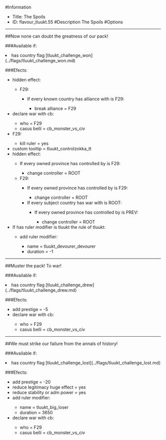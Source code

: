 #Information
 - Title: The Spoils
 - ID: flavour_tluukt.55
#Description
The Spoils
#Options

___
##Now none can doubt the greatness of our pack!

###Available if:
<li>has country flag [tluukt_challenge_won](../flags/tluukt_challenge_won.md)</li>

###Efects:<ul><li>hidden effect:</li><ul><li>F29:</li><ul><li>If every known country has alliance with is F29:</li><ul><li>break alliance = F29</li></ul></ul></ul><li>declare war with cb:</li><ul><li>who = F29</li><li>casus belli = cb_monster_vs_civ</li></ul><li>F29:</li><ul><li>kill ruler = yes</li></ul><li>custom tooltip = tluukt_controlzokka_tt</li><li>hidden effect:</li><ul><li>If every owned province has controlled by is F29:</li><ul><li>change controller = ROOT</li></ul><li>F29:</li><ul><li>If every owned province has controlled by is F29:</li><ul><li>change controller = ROOT</li></ul><li>If every subject country has war with is ROOT:</li><ul><li>If every owned province has controlled by is PREV:</li><ul><li>change controller = ROOT</li></ul></ul></ul></ul><li>If has ruler modifier is tluukt the rule of tluukt:</li><ul><li>add ruler modifier:</li><ul><li>name = tluukt_devourer_devourer</li><li>duration = -1</li></ul></ul></ul>

___
##Muster the pack! To war!

###Available if:
<li>has country flag [tluukt_challenge_drew](../flags/tluukt_challenge_drew.md)</li>

###Efects:<ul><li>add prestige = -5</li><li>declare war with cb:</li><ul><li>who = F29</li><li>casus belli = cb_monster_vs_civ</li></ul></ul>

___
##We must strike our failure from the annals of history!

###Available if:
<li>has country flag [tluukt_challenge_lost](../flags/tluukt_challenge_lost.md)</li>

###Efects:<ul><li>add prestige = -20</li><li>reduce legitimacy huge effect = yes</li><li>reduce stability or adm power = yes</li><li>add ruler modifier:</li><ul><li>name = tluukt_big_loser</li><li>duration = 3650</li></ul><li>declare war with cb:</li><ul><li>who = F29</li><li>casus belli = cb_monster_vs_civ</li></ul></ul>
